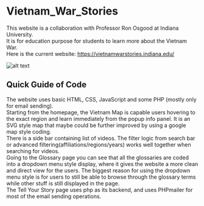 # Vietnam_War_Stories
This website is a collaboration with Professor Ron Osgood at Indiana University. <br />
It is for education purpose for students to learn more about the Vietnam War. <br />
Here is the current website: https://vietnamwarstories.indiana.edu/ <br />

![alt text]()

## Quick Guide of Code
The website uses basic HTML, CSS, JavaScript and some PHP (mostly only for email sending). <br />
Starting from the homepage, the Vietnam Map is capable users hovering to the exact region and learn immediately from the popup info panel. It is an SVG style map that maybe could be further improved by using a google map style coding. <br />
There is a side bar containing list of videos. The filter logic from search bar or advanced filtering(affiliations/regions/years) works well together when searching for videos. <br />
Going to the Glossary page you can see that all the glossaries are coded into a dropdown menu style display, where it gives the website a more clean and direct view for the users. The biggest reason for using the dropdown menu style is for users to still be able to browse through the glossary terms while other stuff is still displayed in the page. <br />
The Tell Your Story page uses php as its backend, and uses PHPmailer for most of the email sending operations. 


